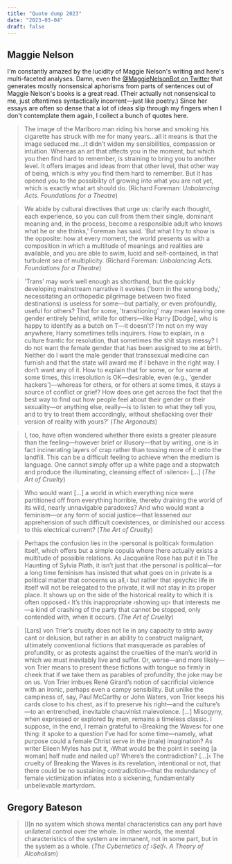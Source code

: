 ```yaml
---
title: "Quote dump 2023"
date: "2023-03-04"
draft: false
---
```



## Maggie Nelson

I'm constantly amazed by the lucidity of Maggie Nelson's writing and here's multi-faceted analyses. Damn, even the [@MaggieNelsonBot on Twitter](https://twitter.com/MaggieNelsonBot) that generates mostly nonsensical aphorisms from parts of sentences out of Maggie Nelson's books is a great read. (Their actually not nonsensical to me, just oftentimes syntactically incorrent—just like poetry.) Since her essays are often so dense that a lot of ideas slip through my fingers when I don't contemplate them again, I collect a bunch of quotes here.

> The image of the Marlboro man riding his horse and smoking his cigarette has struck with me for many years…all it means is that the image seduced me…it didn’t widen my sensibilities, compassion or intuition. Whereas an art that affects you in the moment, but which you then find hard to remember, is straining to bring you to another level. It offers images and ideas from that other level, that other way of being, which is why you find them hard to remember. But it has opened you to the possibility of growing into what you are not yet, which is exactly what art should do. 
(Richard Foreman: *Unbalancing Acts. Foundations for a Theatre*)

> We abide by cultural directives that urge us: clarify each thought, each experience, so you can cull from them their single, dominant meaning and, in the process, become a responsible adult who knows what he or she thinks,' Foreman has said. 'But what I try to show is the opposite: how at every moment, the world presents us with a composition in which a multitude of meanings and realities are available, and you are able to swim, lucid and self-contained, in that turbulent sea of multiplicity.
(Richard Foreman: *Unbalancing Acts. Foundations for a Theatre*)

> 'Trans' may work well enough as shorthand, but the quickly developing mainstream narrative it evokes ('born in the wrong body,' necessitating an orthopedic pilgrimage between two fixed destinations) is useless for some—but partially, or even profoundly, useful for others? That for some, 'transitioning' may mean leaving one gender entirely behind, while for others—like Harry [Dodge], who is happy to identify as a butch on T—it doesn’t? I’m not on my way anywhere, Harry sometimes tells inquirers. How to explain, in a culture frantic for resolution, that sometimes the shit stays messy? I do not want the female gender that has been assigned to me at birth. Neither do I want the male gender that transsexual medicine can furnish and that the state will award me if I behave in the right way. I don’t want any of it. How to explain that for some, or for some at some times, this irresolution is OK—desirable, even (e.g., 'gender hackers')—whereas for others, or for others at some times, it stays a source of conflict or grief? How does one get across the fact that the best way to find out how people feel about their gender or their sexuality—or anything else, really—is to listen to what they tell you, and to try to treat them accordingly, without shellacking over their version of reality with yours?' 
(*The Argonauts*)

> I, too, have often wondered whether there exists a greater pleasure than the feeling—however brief or illusory—that by writing, one is in fact incinerating layers of crap rather than tossing more of it onto the landfill. This can be a difficult feeling to achieve when the medium is language. One cannot simply offer up a white page and a stopwatch and produce the illuminating, cleansing effect of ›silence‹ [...] 
(*The Art of Cruelty*)

> Who would want [...] a world in which everything nice were partitioned off from everything horrible, thereby draining the world of its wild, nearly unnavigable paradoxes? And who would want a feminism—or any form of social justice—that lessened our apprehension of such difficult coexistences, or diminished our access to this electrical current? 
(*The Art of Cruelty*)

> Perhaps the confusion lies in the ›personal is political‹ formulation itself, which offers but a simple copula where there actually exists a multitude of possible relations. As Jacqueline Rose has put it in The Haunting of Sylvia Plath, it isn’t just that ›the personal is political—for a long time feminism has insisted that what goes on in private is a political matter that concerns us all,‹ but rather that ›psychic life in itself will not be relegated to the private, it will not stay in its proper place. It shows up on the side of the historical reality to which it is often opposed.‹ It’s this inappropriate ›showing up‹ that interests me—a kind of crashing of the party that cannot be stopped, only contended with, when it occurs.
(*The Art of Cruelty*)

> [Lars] von Trier’s cruelty does not lie in any capacity to strip away cant or delusion, but rather in an ability to construct malignant, ultimately conventional fictions that masquerade as parables of profundity, or as protests against the cruelties of the man’s world in which we must inevitably live and suffer. Or, worse—and more likely—von Trier means to present these fictions with tongue so firmly in cheek that if we take them as parables of profundity, the joke may be on us. Von Trier imbues René Girard’s notion of sacrificial violence with an ironic, perhaps even a campy sensibility. But unlike the campiness of, say, Paul McCarthy or John Waters, von Trier keeps his cards close to his chest, as if to preserve his right—and the culture’s—to an entrenched, inevitable chauvinist malevolence. [...] Misogyny, when expressed or explored by men, remains a timeless classic. I suppose, in the end, I remain grateful to ›Breaking the Waves‹ for one thing: it spoke to a question I’ve had for some time—namely, what purpose could a female Christ serve in the (male) imagination? As writer Eileen Myles has put it, ›What would be the point in seeing [a woman] half nude and nailed up? Where’s the contradiction? [...]‹ The cruelty of Breaking the Waves is its revelation, intentional or not, that there could be no sustaining contradiction—that the redundancy of female victimization inflates into a sickening, fundamentally unbelievable martyrdom.

## Gregory Bateson

> [I]n no system which shows mental characteristics can any part have unilateral control over the whole. In other words, the mental characteristics of the system are immanent, not in some part, but in the system as a whole.
(*The Cybernetics of ›Self‹. A Theory of Alcoholism*)